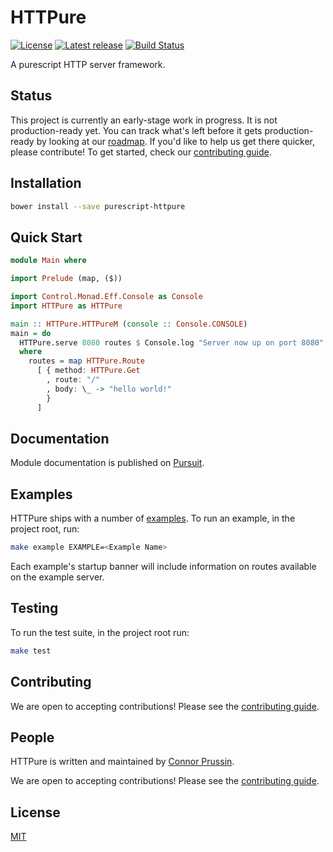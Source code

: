 # HTTPure

[![License](https://img.shields.io/badge/license-MIT-blue.svg)](https://raw.githubusercontent.com/cprussin/purescript-httpure/master/License)
[![Latest release](http://img.shields.io/github/release/cprussin/purescript-httpure.svg)](https://github.com/cprussin/purescript-httpure/releases)
[![Build Status](https://travis-ci.org/cprussin/purescript-httpure.svg?branch=master)](https://travis-ci.org/cprussin/purescript-httpure)

A purescript HTTP server framework.

## Status

This project is currently an early-stage work in progress. It is not
production-ready yet. You can track what's left before it gets production-ready
by looking at
our [roadmap](https://github.com/cprussin/purescript-httpure/projects). If you'd
like to help us get there quicker, please contribute! To get started, check
our [contributing guide](CONTRIBUTING.md).

## Installation

```bash
bower install --save purescript-httpure
```

## Quick Start

```purescript
module Main where

import Prelude (map, ($))

import Control.Monad.Eff.Console as Console
import HTTPure as HTTPure

main :: HTTPure.HTTPureM (console :: Console.CONSOLE)
main = do
  HTTPure.serve 8080 routes $ Console.log "Server now up on port 8080"
  where
    routes = map HTTPure.Route
      [ { method: HTTPure.Get
        , route: "/"
        , body: \_ -> "hello world!"
        }
      ]
```

## Documentation

Module documentation is published
on [Pursuit](http://pursuit.purescript.org/packages/purescript-httpure).

## Examples

HTTPure ships with a number of [examples](docs/examples). To run an example,
in the project root, run:

```bash
make example EXAMPLE=<Example Name>
```

Each example's startup banner will include information on routes available on
the example server.

## Testing

To run the test suite, in the project root run:

```bash
make test
```

## Contributing

We are open to accepting contributions! Please see
the [contributing guide](CONTRIBUTING.md).

## People

HTTPure is written and maintained
by [Connor Prussin](https://connor.prussin.net).

We are open to accepting contributions! Please see
the [contributing guide](CONTRIBUTING.md).

## License

[MIT](LICENSE)
